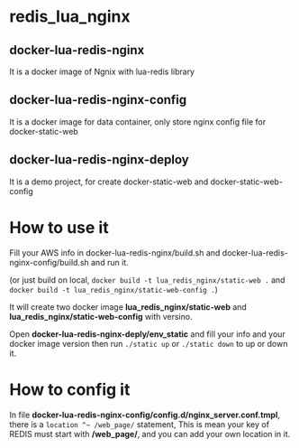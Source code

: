 # redis_lua_nginx

## docker-lua-redis-nginx
It is a docker image of Ngnix with lua-redis library

## docker-lua-redis-nginx-config
It is a docker image for data container, only store nginx config file for docker-static-web

## docker-lua-redis-nginx-deploy
It is a demo project, for create docker-static-web and docker-static-web-config

# How to use it
Fill your AWS info in docker-lua-redis-nginx/build.sh and docker-lua-redis-nginx-config/build.sh and run it.

(or just build on local, `docker build -t lua_redis_nginx/static-web .` and `docker build -t lua_redis_nginx/static-web-config .`)

It will create two docker image **lua_redis_nginx/static-web** and **lua_redis_nginx/static-web-config** with versino.

Open **docker-lua-redis-nginx-deply/env_static** and fill your info and your docker image version then run `./static up` or `./static down` to up or down it.

# How to config it

In file **docker-lua-redis-nginx-config/config.d/nginx_server.conf.tmpl**, there is a `location ^~ /web_page/` statement, 
This is mean your key of REDIS must start with **/web_page/**, and you can add your own location in it.